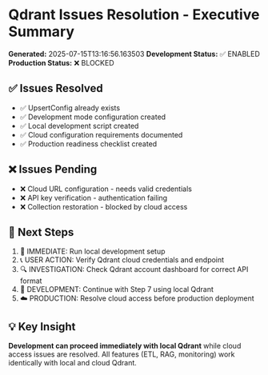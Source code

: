 # Qdrant Issues Resolution - Executive Summary

**Generated:** 2025-07-15T13:16:56.163503
**Development Status:** ✅ ENABLED
**Production Status:** ❌ BLOCKED

## ✅ Issues Resolved

- ✅ UpsertConfig already exists
- ✅ Development mode configuration created
- ✅ Local development script created
- ✅ Cloud configuration requirements documented
- ✅ Production readiness checklist created

## ❌ Issues Pending

- ❌ Cloud URL configuration - needs valid credentials
- ❌ API key verification - authentication failing
- ❌ Collection restoration - blocked by cloud access

## 🚀 Next Steps

1. 🔧 IMMEDIATE: Run local development setup
2. 📞 USER ACTION: Verify Qdrant cloud credentials and endpoint
3. 🔍 INVESTIGATION: Check Qdrant account dashboard for correct API format
4. 🚀 DEVELOPMENT: Continue with Step 7 using local Qdrant
5. ☁️ PRODUCTION: Resolve cloud access before production deployment

## 💡 Key Insight

**Development can proceed immediately with local Qdrant** while cloud access issues are resolved. All features (ETL, RAG, monitoring) work identically with local and cloud Qdrant.
